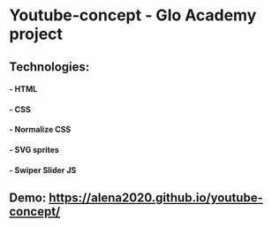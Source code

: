 # Youtube-concept - Glo Academy project

## Technologies:
#### - HTML
#### - CSS 
#### - Normalize CSS
#### - SVG sprites
#### - Swiper Slider JS

## Demo: https://alena2020.github.io/youtube-concept/
